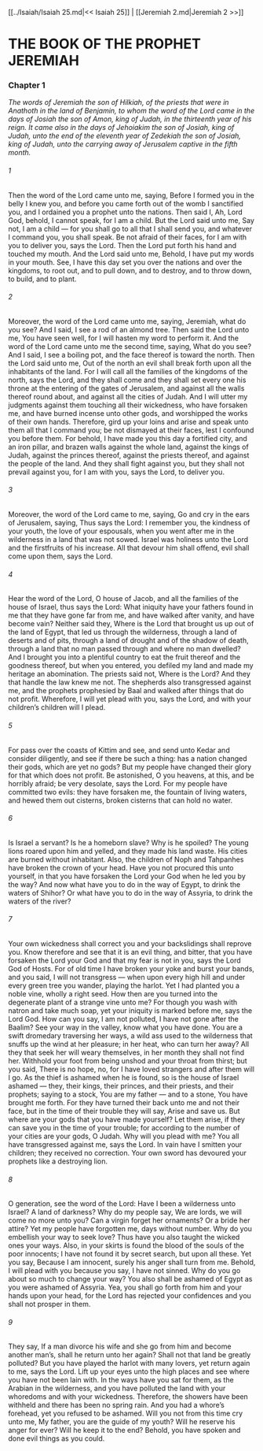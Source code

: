 [[../Isaiah/Isaiah 25.md|<< Isaiah 25]]  |  [[Jeremiah 2.md|Jeremiah 2 >>]]

# THE BOOK OF THE PROPHET JEREMIAH
### Chapter 1

*The words of Jeremiah the son of Hilkiah, of the priests that were in Anathoth in the land of Benjamin, to whom the word of the Lord came in the days of Josiah the son of Amon, king of Judah, in the thirteenth year of his reign. It came also in the days of Jehoiakim the son of Josiah, king of Judah, unto the end of the eleventh year of Zedekiah the son of Josiah, king of Judah, unto the carrying away of Jerusalem captive in the fifth month.*

###### 1
Then the word of the Lord came unto me, saying, Before I formed you in the belly I knew you, and before you came forth out of the womb I sanctified you, and I ordained you a prophet unto the nations. Then said I, Ah, Lord God, behold, I cannot speak, for I am a child. But the Lord said unto me, Say not, I am a child — for you shall go to all that I shall send you, and whatever I command you, you shall speak. Be not afraid of their faces, for I am with you to deliver you, says the Lord. Then the Lord put forth his hand and touched my mouth. And the Lord said unto me, Behold, I have put my words in your mouth. See, I have this day set you over the nations and over the kingdoms, to root out, and to pull down, and to destroy, and to throw down, to build, and to plant.

###### 2
Moreover, the word of the Lord came unto me, saying, Jeremiah, what do you see? And I said, I see a rod of an almond tree. Then said the Lord unto me, You have seen well, for I will hasten my word to perform it. And the word of the Lord came unto me the second time, saying, What do you see? And I said, I see a boiling pot, and the face thereof is toward the north. Then the Lord said unto me, Out of the north an evil shall break forth upon all the inhabitants of the land. For I will call all the families of the kingdoms of the north, says the Lord, and they shall come and they shall set every one his throne at the entering of the gates of Jerusalem, and against all the walls thereof round about, and against all the cities of Judah. And I will utter my judgments against them touching all their wickedness, who have forsaken me, and have burned incense unto other gods, and worshipped the works of their own hands. Therefore, gird up your loins and arise and speak unto them all that I command you; be not dismayed at their faces, lest I confound you before them. For behold, I have made you this day a fortified city, and an iron pillar, and brazen walls against the whole land, against the kings of Judah, against the princes thereof, against the priests thereof, and against the people of the land. And they shall fight against you, but they shall not prevail against you, for I am with you, says the Lord, to deliver you.

###### 3
Moreover, the word of the Lord came to me, saying, Go and cry in the ears of Jerusalem, saying, Thus says the Lord: I remember you, the kindness of your youth, the love of your espousals, when you went after me in the wilderness in a land that was not sowed. Israel was holiness unto the Lord and the firstfruits of his increase. All that devour him shall offend, evil shall come upon them, says the Lord.

###### 4
Hear the word of the Lord, O house of Jacob, and all the families of the house of Israel, thus says the Lord: What iniquity have your fathers found in me that they have gone far from me, and have walked after vanity, and have become vain? Neither said they, Where is the Lord that brought us up out of the land of Egypt, that led us through the wilderness, through a land of deserts and of pits, through a land of drought and of the shadow of death, through a land that no man passed through and where no man dwelled? And I brought you into a plentiful country to eat the fruit thereof and the goodness thereof, but when you entered, you defiled my land and made my heritage an abomination. The priests said not, Where is the Lord? And they that handle the law knew me not. The shepherds also transgressed against me, and the prophets prophesied by Baal and walked after things that do not profit. Wherefore, I will yet plead with you, says the Lord, and with your children’s children will I plead.

###### 5
For pass over the coasts of Kittim and see, and send unto Kedar and consider diligently, and see if there be such a thing: has a nation changed their gods, which are yet no gods? But my people have changed their glory for that which does not profit. Be astonished, O you heavens, at this, and be horribly afraid; be very desolate, says the Lord. For my people have committed two evils: they have forsaken me, the fountain of living waters, and hewed them out cisterns, broken cisterns that can hold no water.

###### 6
Is Israel a servant? Is he a homeborn slave? Why is he spoiled? The young lions roared upon him and yelled, and they made his land waste. His cities are burned without inhabitant. Also, the children of Noph and Tahpanhes have broken the crown of your head. Have you not procured this unto yourself, in that you have forsaken the Lord your God when he led you by the way? And now what have you to do in the way of Egypt, to drink the waters of Shihor? Or what have you to do in the way of Assyria, to drink the waters of the river?

###### 7
Your own wickedness shall correct you and your backslidings shall reprove you. Know therefore and see that it is an evil thing, and bitter, that you have forsaken the Lord your God and that my fear is not in you, says the Lord God of Hosts. For of old time I have broken your yoke and burst your bands, and you said, I will not transgress — when upon every high hill and under every green tree you wander, playing the harlot. Yet I had planted you a noble vine, wholly a right seed. How then are you turned into the degenerate plant of a strange vine unto me? For though you wash with natron and take much soap, yet your iniquity is marked before me, says the Lord God. How can you say, I am not polluted, I have not gone after the Baalim? See your way in the valley, know what you have done. You are a swift dromedary traversing her ways, a wild ass used to the wilderness that snuffs up the wind at her pleasure; in her heat, who can turn her away? All they that seek her will weary themselves, in her month they shall not find her. Withhold your foot from being unshod and your throat from thirst; but you said, There is no hope, no, for I have loved strangers and after them will I go. As the thief is ashamed when he is found, so is the house of Israel ashamed — they, their kings, their princes, and their priests, and their prophets; saying to a stock, You are my father — and to a stone, You have brought me forth. For they have turned their back unto me and not their face, but in the time of their trouble they will say, Arise and save us. But where are your gods that you have made yourself? Let them arise, if they can save you in the time of your trouble; for according to the number of your cities are your gods, O Judah. Why will you plead with me? You all have transgressed against me, says the Lord. In vain have I smitten your children; they received no correction. Your own sword has devoured your prophets like a destroying lion.

###### 8
O generation, see the word of the Lord: Have I been a wilderness unto Israel? A land of darkness? Why do my people say, We are lords, we will come no more unto you? Can a virgin forget her ornaments? Or a bride her attire? Yet my people have forgotten me, days without number. Why do you embellish your way to seek love? Thus have you also taught the wicked ones your ways. Also, in your skirts is found the blood of the souls of the poor innocents; I have not found it by secret search, but upon all these. Yet you say, Because I am innocent, surely his anger shall turn from me. Behold, I will plead with you because you say, I have not sinned. Why do you go about so much to change your way? You also shall be ashamed of Egypt as you were ashamed of Assyria. Yea, you shall go forth from him and your hands upon your head, for the Lord has rejected your confidences and you shall not prosper in them.

###### 9
They say, If a man divorce his wife and she go from him and become another man’s, shall he return unto her again? Shall not that land be greatly polluted? But you have played the harlot with many lovers, yet return again to me, says the Lord. Lift up your eyes unto the high places and see where you have not been lain with. In the ways have you sat for them, as the Arabian in the wilderness, and you have polluted the land with your whoredoms and with your wickedness. Therefore, the showers have been withheld and there has been no spring rain. And you had a whore’s forehead, yet you refused to be ashamed. Will you not from this time cry unto me, My father, you are the guide of my youth? Will he reserve his anger for ever? Will he keep it to the end? Behold, you have spoken and done evil things as you could.